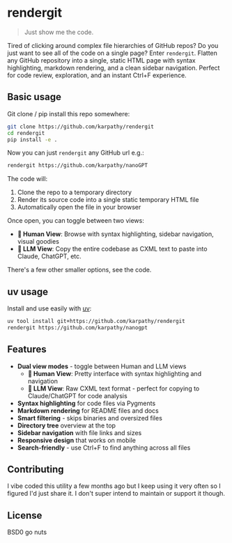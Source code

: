 # rendergit

> Just show me the code.

Tired of clicking around complex file hierarchies of GitHub repos? Do you just want to see all of the code on a single page? Enter `rendergit`. Flatten any GitHub repository into a single, static HTML page with syntax highlighting, markdown rendering, and a clean sidebar navigation. Perfect for code review, exploration, and an instant Ctrl+F experience.

## Basic usage

Git clone / pip install this repo somewhere:

```bash
git clone https://github.com/karpathy/rendergit
cd rendergit
pip install -e .
```

Now you can just `rendergit` any GitHub url e.g.:

```bash
rendergit https://github.com/karpathy/nanoGPT
```

The code will:
1. Clone the repo to a temporary directory
2. Render its source code into a single static temporary HTML file
3. Automatically open the file in your browser

Once open, you can toggle between two views:
- **👤 Human View**: Browse with syntax highlighting, sidebar navigation, visual goodies
- **🤖 LLM View**: Copy the entire codebase as CXML text to paste into Claude, ChatGPT, etc.

There's a few other smaller options, see the code.

## uv usage

Install and use easily with [uv](https://docs.astral.sh/uv/):

```bash
uv tool install git+https://github.com/karpathy/rendergit
rendergit https://github.com/karpathy/nanogpt
```

## Features

- **Dual view modes** - toggle between Human and LLM views
  - **👤 Human View**: Pretty interface with syntax highlighting and navigation
  - **🤖 LLM View**: Raw CXML text format - perfect for copying to Claude/ChatGPT for code analysis
- **Syntax highlighting** for code files via Pygments
- **Markdown rendering** for README files and docs
- **Smart filtering** - skips binaries and oversized files
- **Directory tree** overview at the top
- **Sidebar navigation** with file links and sizes
- **Responsive design** that works on mobile
- **Search-friendly** - use Ctrl+F to find anything across all files

## Contributing

I vibe coded this utility a few months ago but I keep using it very often so I figured I'd just share it. I don't super intend to maintain or support it though.

## License

BSD0 go nuts
